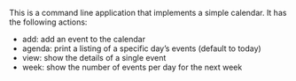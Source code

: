  This is a command line application that implements a simple calendar.
 It has the following actions:
- add: add an event to the calendar  
- agenda: print a listing of a specific day’s events (default to today) 
- view: show the details of a single event  
- week: show the number of events per day for the next week  

